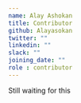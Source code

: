 ```yaml
---
name: Alay Ashokan
title: Contributor
github: Alayasokan
twitter: ""
linkedin: ""
slack: ""
joining_date: ""
role : contributor
---
```


Still waiting for this
